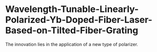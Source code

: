 # Wavelength-Tunable-Linearly-Polarized-Yb-Doped-Fiber-Laser-Based-on-Tilted-Fiber-Grating
The innovation lies in the application of a new type of polarizer.
